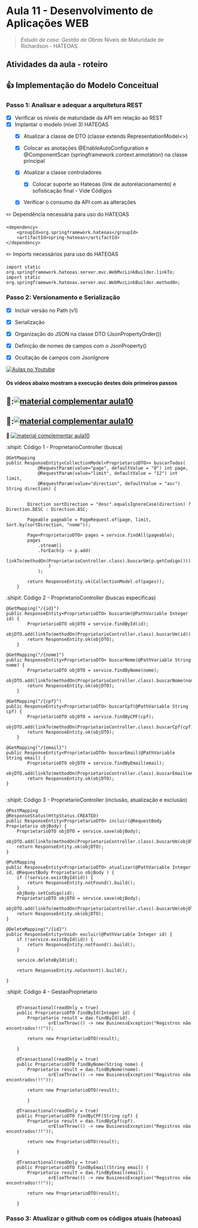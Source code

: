 # Aula 11 - Desenvolvimento de Aplicações WEB

> 
> 
>  *Estudo de caso: Gestão de Obras* Níveis de Maturidade de Richardson - HATEOAS


## Atividades da aula - roteiro

## :+1: Implementação do Modelo Conceitual

### Passo 1: Analisar e adequar a arquitetura REST
- [x] Verificar os níveis de maturidade da API em relação ao REST
- [x] Implantar o modelo (nível 3) HATEOAS
  - [x] Atualizar a classe de DTO (classe extends RepresentationModel<>)
  - [x] Colocar as anotações @EnableAutoConfiguration e @ComponentScan (springframework.context.annotation) na classe principal 
  - [x] Atualizar a classe  controladores
    - [x] Colocar suporte ao Hateoas (link de autorelacionamento) e sofisticação final - Vide Códigos
  - [x] Verificar o consumo da API com as alterações


✏️ Dependência necessária para uso do HATEOAS
```
<dependency>
	<groupId>org.springframework.hateoas</groupId>
	<artifactId>spring-hateoas</artifactId>
</dependency>
```

✏️ Imports necessários para uso do HATEOAS
```
import static org.springframework.hateoas.server.mvc.WebMvcLinkBuilder.linkTo;
import static org.springframework.hateoas.server.mvc.WebMvcLinkBuilder.methodOn;
```


### Passo 2: Versionamento e Serialização
  
- [x] Incluir versão no Path (v1)
- [x] Serialização
- [x] Organização do JSON na classe DTO (JsonPropertyOrder())
- [x] Definição de nomes de campos com o JsonProperty()
- [x] Ocultação de campos com JsonIgnore


[![Aulas no Youtube](https://github.com/marcoswagner-commits/gestao_obras_aula_daw/blob/cb3e2ea9547f9ddc831277f07919c3e78451eb92/yt-icon.png)](https://www.youtube.com/channel/UCfO-aJxKLqau0TnL0AfNAvA)
####  Os vídeos abaixo mostram a execução destes dois primeiros passos

🥇:[![material complementar aula10](https://github.com/marcoswagner-commits/gestao_obras_aula_daw/blob/de83dfe17ef227404bf91b9dae5666f2ca8ae59a/Capa_aula10.png)](https://www.youtube.com/watch?v=LyZ5HdkEwqs)
-
🥈:[![material complementar aula10](https://github.com/marcoswagner-commits/gestao_obras_aula_daw/blob/de83dfe17ef227404bf91b9dae5666f2ca8ae59a/Capa_aula10.png)](https://www.youtube.com/watch?v=tC60mjNSJ_w)
-
🥉:[![material complementar aula10](https://github.com/marcoswagner-commits/gestao_obras_aula_daw/blob/de83dfe17ef227404bf91b9dae5666f2ca8ae59a/Capa_aula10.png)](https://www.youtube.com/watch?v=Sc01PvnylLg)





:shipit: Código 1 - ProprietarioController (busca)
```
@GetMapping
public ResponseEntity<CollectionModel<ProprietarioDTO>> buscarTodos(
			@RequestParam(value="page", defaultValue = "0") int page,
			@RequestParam(value="limit", defaultValue = "12") int limit,
			@RequestParam(value="direction", defaultValue = "asc") String direction) {


		Direction sortDirection = "desc".equalsIgnoreCase(direction) ? Direction.DESC : Direction.ASC;
		
		Pageable pageable = PageRequest.of(page, limit, Sort.by(sortDirection, "nome"));
		
		Page<ProprietarioDTO> pages = service.findAll(pageable);
		pages
			.stream()
			.forEach(p -> p.add(
					linkTo(methodOn(ProprietarioController.class).buscarUm(p.getCodigo())).withSelfRel()
				)
			);
	  	
		return ResponseEntity.ok(CollectionModel.of(pages));
	}

```

:shipit: Código 2 - ProprietarioController (buscas específicas)
```
@GetMapping("/{id}")
public ResponseEntity<ProprietarioDTO> buscarUm(@PathVariable Integer id) {
		ProprietarioDTO objDTO = service.findById(id);
		objDTO.add(linkTo(methodOn(ProprietarioController.class).buscarUm(id)).withSelfRel());
		return ResponseEntity.ok(objDTO);
	}	

@GetMapping("/{nome}")
public ResponseEntity<ProprietarioDTO> buscarNome(@PathVariable String nome) {
		ProprietarioDTO objDTO = service.findByNome(nome);
		objDTO.add(linkTo(methodOn(ProprietarioController.class).buscarNome(nome)).withSelfRel());
		return ResponseEntity.ok(objDTO);
	}	

@GetMapping("/{cpf}")
public ResponseEntity<ProprietarioDTO> buscarCpf(@PathVariable String cpf) {
		ProprietarioDTO objDTO = service.findByCPF(cpf);
		objDTO.add(linkTo(methodOn(ProprietarioController.class).buscarCpf(cpf)).withSelfRel());
		return ResponseEntity.ok(objDTO);
	}	

@GetMapping("/{email}")
public ResponseEntity<ProprietarioDTO> buscarEmail(@PathVariable String email) {
		ProprietarioDTO objDTO = service.findByEmail(email);
		objDTO.add(linkTo(methodOn(ProprietarioController.class).buscarEmail(email)).withSelfRel());
		return ResponseEntity.ok(objDTO);
}		
  
```

:shipit: Código 3 - ProprietarioController (inclusão, atualização e exclusão)
```
@PostMapping
@ResponseStatus(HttpStatus.CREATED)
public ResponseEntity<ProprietarioDTO> incluir(@RequestBody Proprietario objBody) {
	ProprietarioDTO objDTO = service.save(objBody);
	objDTO.add(linkTo(methodOn(ProprietarioController.class).buscarUm(objDTO.getCodigo())).withSelfRel());
	return ResponseEntity.ok(objDTO);
}

@PutMapping
public ResponseEntity<ProprietarioDTO> atualizar(@PathVariable Integer id, @RequestBody Proprietario objBody ) {
	if (!service.existById(id)) {
		return ResponseEntity.notFound().build();
	}
	objBody.setCodigo(id);
	ProprietarioDTO objDTO = service.save(objBody);
	objDTO.add(linkTo(methodOn(ProprietarioController.class).buscarUm(objDTO.getCodigo())).withSelfRel());
	return ResponseEntity.ok(objDTO);
}	

@DeleteMapping("/{id}")
public ResponseEntity<Void> excluir(@PathVariable Integer id) {
	if (!service.existById(id)) {
		return ResponseEntity.notFound().build();
	}

	service.deleteById(id);

	return ResponseEntity.noContent().build();

}

```
:shipit: Código 4 - GestaoProprietario
```

	@Transactional(readOnly = true)
	public ProprietarioDTO findById(Integer id) {
		Proprietario result = dao.findById(id).
				orElseThrow(() -> new BusinessException("Registros não encontrados!!!"));
		
		return new ProprietarioDTO(result);
			
	}
	
	@Transactional(readOnly = true)
	public ProprietarioDTO findByNome(String nome) {
		Proprietario result = dao.findByNome(nome).
				orElseThrow(() -> new BusinessException("Registros não encontrados!!!"));
		
		return new ProprietarioDTO(result);
		
    	}
	
	@Transactional(readOnly = true)
	public ProprietarioDTO findByCPF(String cpf) {
		Proprietario result = dao.findByCpf(cpf).
				orElseThrow(() -> new BusinessException("Registros não encontrados!!!"));
		
		return new ProprietarioDTO(result);
		
    }
	
	@Transactional(readOnly = true)
	public ProprietarioDTO findByEmail(String email) {
		Proprietario result = dao.findByEmail(email).
				orElseThrow(() -> new BusinessException("Registros não encontrados!!!"));
		
		return new ProprietarioDTO(result);
		
	}
```

### Passo 3: Atualizar o github com os códigos atuais (hateoas)
